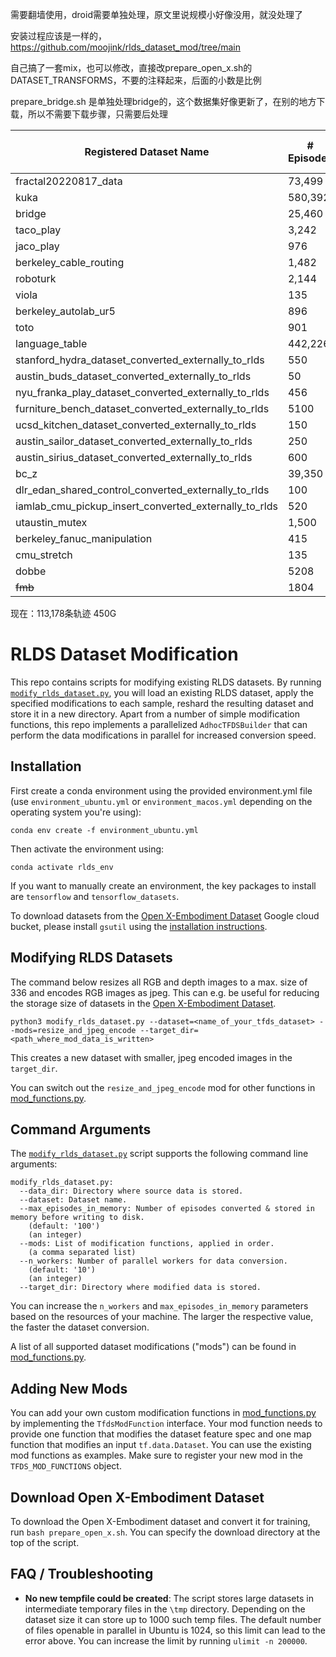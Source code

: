 需要翻墙使用，droid需要单独处理，原文里说规模小好像没用，就没处理了

安装过程应该是一样的，https://github.com/moojink/rlds_dataset_mod/tree/main 

自己搞了一套mix，也可以修改，直接改prepare_open_x.sh的DATASET_TRANSFORMS，不要的注释起来，后面的小数是比例

prepare_bridge.sh 是单独处理bridge的，这个数据集好像更新了，在别的地方下载，所以不需要下载步骤，只需要后处理

| Registered Dataset Name                               | # Episodes | ratio | File Size (GB) |
| ----------------------------------------------------- | ---------- | ----- | -------------- |
| fractal20220817_data                                  | 73,499     | 0.15  | 111.06         |
| kuka                                                  | 580,392    | 0.07  | 778.02         |
| bridge                                                | 25,460     | 0.2   | 387.49         |
| taco_play                                             | 3,242      | 0.2   | 47.77          |
| jaco_play                                             | 976        | 0.3   | 9.24           |
| berkeley_cable_routing                                | 1,482      | 0.3   | 4.67           |
| roboturk                                              | 2,144      | 0.2   | 45.39          |
| viola                                                 | 135        | 0.5   | 10.4           |
| berkeley_autolab_ur5                                  | 896        | 0.3   | 76.39          |
| toto                                                  | 901        | 0.3   | 127.66         |
| language_table                                        | 442,226    | 0.1   | 399.22         |
| stanford_hydra_dataset_converted_externally_to_rlds   | 550        | 0.4   | 72.48          |
| austin_buds_dataset_converted_externally_to_rlds      | 50         | 0.5   | 1.49           |
| nyu_franka_play_dataset_converted_externally_to_rlds  | 456        | 0.3   | 5.18           |
| furniture_bench_dataset_converted_externally_to_rlds  | 5100       | 0.15  | 110            |
| ucsd_kitchen_dataset_converted_externally_to_rlds     | 150        | 0.5   | 1.33           |
| austin_sailor_dataset_converted_externally_to_rlds    | 250        | 0.5   | 18.85          |
| austin_sirius_dataset_converted_externally_to_rlds    | 600        | 0.4   | 6.55           |
| bc_z                                                  | 39,350     | 0.2   | 80.54          |
| dlr_edan_shared_control_converted_externally_to_rlds  | 100        | 0.5   | 3.09           |
| iamlab_cmu_pickup_insert_converted_externally_to_rlds | 520        | 0.4   | 50.29          |
| utaustin_mutex                                        | 1,500      | 0.2   | 20.79          |
| berkeley_fanuc_manipulation                           | 415        | 0.4   | 8.85           |
| cmu_stretch                                           | 135        | 0.5   | 0.71           |
| dobbe                                                 | 5208       | 0.1   | 21.1           |
| <s>fmb</s>                                            | 1804       | 0.2   | 356.5          |

现在：113,178条轨迹  450G




# RLDS Dataset Modification

This repo contains scripts for modifying existing RLDS datasets. 
By running [`modify_rlds_dataset.py`](modify_rlds_dataset.py), you will load an existing RLDS dataset, apply the specified
modifications to each sample, reshard the resulting dataset and store it in a new directory. Apart from a number of simple
modification functions, this repo implements a parallelized `AdhocTFDSBuilder` that can perform the data modifications
in parallel for increased conversion speed.

## Installation

First create a conda environment using the provided environment.yml file (use `environment_ubuntu.yml` or `environment_macos.yml` depending on the operating system you're using):
```
conda env create -f environment_ubuntu.yml
```

Then activate the environment using:
```
conda activate rlds_env
```

If you want to manually create an environment, the key packages to install are `tensorflow` and `tensorflow_datasets`.

To download datasets from the [Open X-Embodiment Dataset](https://robotics-transformer-x.github.io/) Google cloud bucket, 
please install `gsutil` using the [installation instructions](https://cloud.google.com/storage/docs/gsutil_install).


## Modifying RLDS Datasets

The command below resizes all RGB and depth images to a max. size of 336 and encodes RGB images as jpeg. 
This can e.g. be useful for reducing the storage size of datasets in the [Open X-Embodiment Dataset](https://robotics-transformer-x.github.io/).
```
python3 modify_rlds_dataset.py --dataset=<name_of_your_tfds_dataset> --mods=resize_and_jpeg_encode --target_dir=<path_where_mod_data_is_written>
```

This creates a new dataset with smaller, jpeg encoded images in the `target_dir`. 

You can switch out the `resize_and_jpeg_encode` mod for other functions in [mod_functions.py](rlds_dataset_mod/mod_functions.py).


## Command Arguments

The [`modify_rlds_dataset.py`](modify_rlds_dataset.py) script supports the following command line arguments:
```
modify_rlds_dataset.py:
  --data_dir: Directory where source data is stored.
  --dataset: Dataset name.
  --max_episodes_in_memory: Number of episodes converted & stored in memory before writing to disk.
    (default: '100')
    (an integer)
  --mods: List of modification functions, applied in order.
    (a comma separated list)
  --n_workers: Number of parallel workers for data conversion.
    (default: '10')
    (an integer)
  --target_dir: Directory where modified data is stored.
```
You can increase the `n_workers` and `max_episodes_in_memory` parameters based on the resources of your machine. 
The larger the respective value, the faster the dataset conversion. 

A list of all supported dataset modifications ("mods") can be found in [mod_functions.py](rlds_dataset_mod/mod_functions.py).


## Adding New Mods

You can add your own custom modification functions in [mod_functions.py](rlds_dataset_mod/mod_functions.py) by implementing 
the `TfdsModFunction` interface. Your mod function needs to provide one function that modifies the dataset feature spec
and one map function that modifies an input `tf.data.Dataset`. You can use the existing mod functions as examples.
Make sure to register your new mod in the `TFDS_MOD_FUNCTIONS` object.


## Download Open X-Embodiment Dataset
To download the Open X-Embodiment dataset and convert it for training, run `bash prepare_open_x.sh`. You can
specify the download directory at the top of the script.


## FAQ / Troubleshooting

- **No new tempfile could be created**: The script stores large datasets in intermediate temporary files in the 
`\tmp` directory. Depending on the dataset size it can store up to 1000 such temp files. The default number of 
files openable in parallel in Ubuntu is 1024, so this limit can lead to the error above. You can increase the limit by
running `ulimit -n 200000`.





